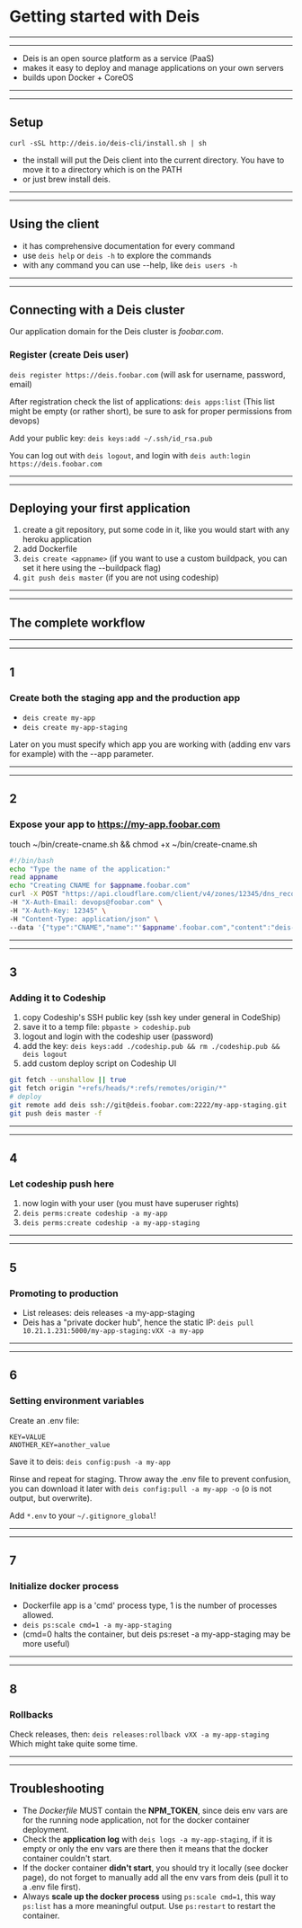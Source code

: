 # Getting started with Deis

---
---

* Deis is an open source platform as a service (PaaS)
* makes it easy to deploy and manage applications on your own servers
* builds upon Docker + CoreOS

---
---

## Setup

`curl -sSL http://deis.io/deis-cli/install.sh | sh`

* the install will put the Deis client into the current directory.
  You have to move it to a directory which is on the PATH
* or just brew install deis.

---
---

## Using the client

* it has comprehensive documentation for every command
* use `deis help` or `deis -h` to explore the commands
* with any command you can use --help, like `deis users -h`

---
---

## Connecting with a Deis cluster

Our application domain for the Deis cluster is *foobar.com*.

### Register (create Deis user)

`deis register https://deis.foobar.com`
(will ask for username, password, email)

After registration check the list of applications: `deis apps:list`
(This list might be empty (or rather short), be sure to ask for proper permissions from devops)

Add your public key: `deis keys:add ~/.ssh/id_rsa.pub`

You can log out with `deis logout`,
and login with `deis auth:login https://deis.foobar.com`

---
---

## Deploying your first application

1. create a git repository, put some code in it, like you would start with any heroku application
2. add Dockerfile
3. `deis create <appname>`
  (if you want to use a custom buildpack, you can set it here using the --buildpack flag)
4. `git push deis master` (if you are not using codeship)

---
---

## The complete workflow

---
---

## 1
### Create both the staging app and the production app

* `deis create my-app`
* `deis create my-app-staging`

Later on you must specify which app you are working with (adding env vars for example) with the --app parameter.

---
---

## 2
### Expose your app to https://my-app.foobar.com

touch ~/bin/create-cname.sh && chmod +x ~/bin/create-cname.sh

```bash
#!/bin/bash
echo "Type the name of the application:"
read appname
echo "Creating CNAME for $appname.foobar.com"
curl -X POST "https://api.cloudflare.com/client/v4/zones/12345/dns_records" \
-H "X-Auth-Email: devops@foobar.com" \
-H "X-Auth-Key: 12345" \
-H "Content-Type: application/json" \
--data '{"type":"CNAME","name":"'$appname'.foobar.com","content":"deis-deiswebelb-123-456.eu-west-x.elb.amazonaws.com","ttl":1, "proxiable": true, "proxied": true}'
```

---
---

## 3
### Adding it to Codeship

1. copy Codeship's SSH public key (ssh key under general in CodeShip)
2. save it to a temp file: `pbpaste > codeship.pub`
3. logout and login with the codeship user (password)
4. add the key: `deis keys:add ./codeship.pub && rm ./codeship.pub && deis logout`
5. add custom deploy script on Codeship UI

```bash
git fetch --unshallow || true
git fetch origin "+refs/heads/*:refs/remotes/origin/*"
# deploy
git remote add deis ssh://git@deis.foobar.com:2222/my-app-staging.git
git push deis master -f
```

---
---

## 4
### Let codeship push here

1. now login with your user (you must have superuser rights)
2. `deis perms:create codeship -a my-app`
3. `deis perms:create codeship -a my-app-staging`

---
---

## 5
### Promoting to production

* List releases: deis releases -a my-app-staging
* Deis has a "private docker hub", hence the static IP: `deis pull 10.21.1.231:5000/my-app-staging:vXX -a my-app`

---
---

## 6
### Setting environment variables

Create an .env file:
```
KEY=VALUE
ANOTHER_KEY=another_value
```

Save it to deis: `deis config:push -a my-app`

Rinse and repeat for staging. Throw away the .env file to prevent confusion, you can download it later with `deis config:pull -a my-app -o` (o is not output, but overwrite).

Add `*.env` to your `~/.gitignore_global`!

---
---

## 7
### Initialize docker process

* Dockerfile app is a 'cmd' process type, 1 is the number of processes allowed.
* `deis ps:scale cmd=1 -a my-app-staging`
* (cmd=0 halts the container, but deis ps:reset -a my-app-staging may be more useful)

---
---

## 8
### Rollbacks

Check releases, then: `deis releases:rollback vXX -a my-app-staging`
Which might take quite some time.

---
---

## Troubleshooting

* The *Dockerfile* MUST contain the **NPM_TOKEN**, since deis env vars are for the running node application, not for the docker container deployment.
* Check the **application log** with `deis logs -a my-app-staging`, if it is empty or only the env vars are there then it means that the docker container couldn't start.
* If the docker container **didn't start**, you should try it locally (see docker page), do not forget to manually add all the env vars from deis (pull it to a .env file first).
* Always **scale up the docker process** using `ps:scale cmd=1`, this way `ps:list` has a more meaningful output. Use `ps:restart` to restart the container.
